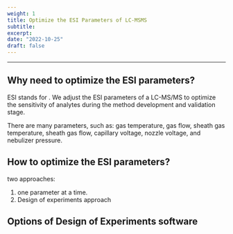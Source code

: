 ```yaml
---
weight: 1
title: Optimize the ESI Parameters of LC-MSMS
subtitle:  
excerpt: 
date: "2022-10-25"
draft: false
---
```


<!--more-->
---
## Why need to optimize the ESI parameters?

ESI stands for .
We adjust the ESI parameters of a LC-MS/MS to optimize the sensitivity of analytes during the method development and validation stage.

There are many parameters, such as: gas temperature, gas flow, sheath gas temperature, sheath gas flow, capillary voltage, nozzle voltage, and nebulizer pressure. 


## How to optimize the ESI parameters?
two approaches:  
1) one parameter at a time.
2) Design of experiments approach

## Options of Design of Experiments software

